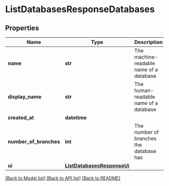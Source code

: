 # ListDatabasesResponseDatabases

## Properties
Name | Type | Description | Notes
------------ | ------------- | ------------- | -------------
**name** | **str** | The machine-readable name of a database | 
**display_name** | **str** | The human-readable name of a database | 
**created_at** | **datetime** |  | 
**number_of_branches** | **int** | The number of branches the database has | 
**ui** | [**ListDatabasesResponseUi**](ListDatabasesResponseUi.md) |  | [optional] 

[[Back to Model list]](../README.md#documentation-for-models) [[Back to API list]](../README.md#documentation-for-api-endpoints) [[Back to README]](../README.md)

